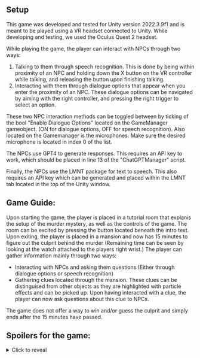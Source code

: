## Setup
This game was developed and tested for Unity version 2022.3.9f1 and is meant to be played using a VR headset connected to Unity. While developing and testing, we used the Oculus Quest 2 headset.

While playing the game, the player can interact with NPCs through two ways:
1. Talking to them through speech recognition. This is done by being within proximity of an NPC and holding down the X button on the VR controller while talking, and releasing the button upon finishing talking.
2. Interacting with them through dialogue options that appear when you enter the proximity of an NPC. These dialogue options can be navigated by aiming with the right controller, and pressing the right trigger to select an option.

These two NPC interaction methods can be toggled between by ticking of the bool "Enable Dialogue Options" located on the GameManager gameobject. (ON for dialogue options, OFF for speech recognition). 
Also located on the Gamemanager is the microphones. Make sure the desired microphone is located in index 0 of the list.

The NPCs use GPT4 to generate responses. This requires an API key to work, which should be placed in line 13 of the "ChatGPTManager" script.

Finally, the NPCs use the LMNT package for text to speech. This also requires an API key which can be generated and placed within the LMNT tab located in the top of the Unity window. 

## Game Guide:
Upon starting the game, the player is placed in a tutorial room that explanis the setup of the murder mystery, as well as the controls of the game.
The room can be excited by pressing the button located beneath the intro text. Upon exiting, the player is placed in a mansion and now has 15 minutes to figure out the culprit behind the murder (Remaining time can be seen by looking at the watch attached to the players right wrist.) 
The player can gather information mainly through two ways:
- Interacting with NPCs and asking them questions (Either through dialogue options or speech recognition)
- Gathering clues located through the mansion. These clues can be distinguised from other objects as they are highlighted with particle effects and can be picked up. Upon having interacted with a clue, the player can now ask questions about this clue to NPCs.

The game does not offer a way to win and/or guess the culprit and simply ends after the 15 minutes have passed.


## Spoilers for the game:
<details>
<summary>Click to reveal</summary>
The true culprit of the game is Jens and his motive was jealousy. 

There are in total 5 clues to be found throughout the mansion:
- Doll (Located where Chris' body is found): Used by Jens to frame Leonard for the murder.
- Letter (Located in the drawer found in Quinn's room): A love letter written by Jens adressed to Quinn.
- Vase (Located in Ashley's room): Tells the player of the argument Chris and Ashley had.
- Knife (Located in the drawer found in Jens' room): The weapon Jens used to kill Chris.
- Pot (Located in the kitchen): By turning this pot around, a bloody handprint from Jens hand can be found. 
</details>
